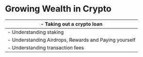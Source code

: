 # Growing Wealth in Crypto

| - Taking out a crypto loan                            |
| ----------------------------------------------------- |
| - Understanding staking                               |
| - Understanding Airdrops, Rewards and Paying yourself |
| - Understanding transaction fees                      |
